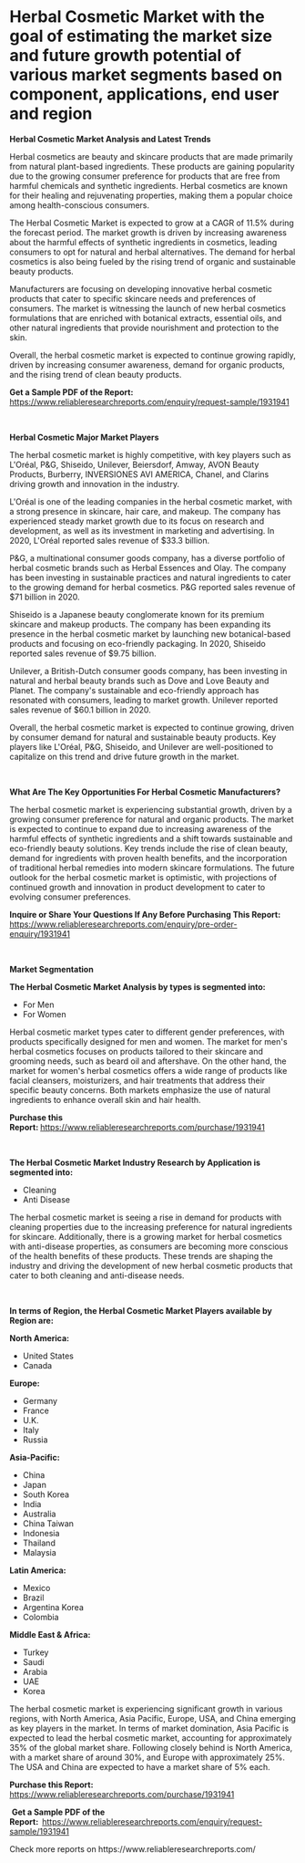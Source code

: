 <p><h1>Herbal Cosmetic Market with the goal of estimating the market size and future growth potential of various market segments based on component, applications, end user and region</h1></p><p><strong>Herbal Cosmetic Market Analysis and Latest Trends</strong></p>
<p><p>Herbal cosmetics are beauty and skincare products that are made primarily from natural plant-based ingredients. These products are gaining popularity due to the growing consumer preference for products that are free from harmful chemicals and synthetic ingredients. Herbal cosmetics are known for their healing and rejuvenating properties, making them a popular choice among health-conscious consumers.</p><p>The Herbal Cosmetic Market is expected to grow at a CAGR of 11.5% during the forecast period. The market growth is driven by increasing awareness about the harmful effects of synthetic ingredients in cosmetics, leading consumers to opt for natural and herbal alternatives. The demand for herbal cosmetics is also being fueled by the rising trend of organic and sustainable beauty products.</p><p>Manufacturers are focusing on developing innovative herbal cosmetic products that cater to specific skincare needs and preferences of consumers. The market is witnessing the launch of new herbal cosmetics formulations that are enriched with botanical extracts, essential oils, and other natural ingredients that provide nourishment and protection to the skin.</p><p>Overall, the herbal cosmetic market is expected to continue growing rapidly, driven by increasing consumer awareness, demand for organic products, and the rising trend of clean beauty products.</p></p>
<p><strong>Get a Sample PDF of the Report:&nbsp;</strong> <a href="https://www.reliableresearchreports.com/enquiry/request-sample/1931941">https://www.reliableresearchreports.com/enquiry/request-sample/1931941</a></p>
<p>&nbsp;</p>
<p><strong>Herbal Cosmetic Major Market Players</strong></p>
<p><p>The herbal cosmetic market is highly competitive, with key players such as L'Oréal, P&G, Shiseido, Unilever, Beiersdorf, Amway, AVON Beauty Products, Burberry, INVERSIONES AVI AMERICA, Chanel, and Clarins driving growth and innovation in the industry. </p><p>L'Oréal is one of the leading companies in the herbal cosmetic market, with a strong presence in skincare, hair care, and makeup. The company has experienced steady market growth due to its focus on research and development, as well as its investment in marketing and advertising. In 2020, L'Oréal reported sales revenue of $33.3 billion.</p><p>P&G, a multinational consumer goods company, has a diverse portfolio of herbal cosmetic brands such as Herbal Essences and Olay. The company has been investing in sustainable practices and natural ingredients to cater to the growing demand for herbal cosmetics. P&G reported sales revenue of $71 billion in 2020.</p><p>Shiseido is a Japanese beauty conglomerate known for its premium skincare and makeup products. The company has been expanding its presence in the herbal cosmetic market by launching new botanical-based products and focusing on eco-friendly packaging. In 2020, Shiseido reported sales revenue of $9.75 billion.</p><p>Unilever, a British-Dutch consumer goods company, has been investing in natural and herbal beauty brands such as Dove and Love Beauty and Planet. The company's sustainable and eco-friendly approach has resonated with consumers, leading to market growth. Unilever reported sales revenue of $60.1 billion in 2020.</p><p>Overall, the herbal cosmetic market is expected to continue growing, driven by consumer demand for natural and sustainable beauty products. Key players like L'Oréal, P&G, Shiseido, and Unilever are well-positioned to capitalize on this trend and drive future growth in the market.</p></p>
<p>&nbsp;</p>
<p><strong>What Are The Key Opportunities For Herbal Cosmetic Manufacturers?</strong></p>
<p><p>The herbal cosmetic market is experiencing substantial growth, driven by a growing consumer preference for natural and organic products. The market is expected to continue to expand due to increasing awareness of the harmful effects of synthetic ingredients and a shift towards sustainable and eco-friendly beauty solutions. Key trends include the rise of clean beauty, demand for ingredients with proven health benefits, and the incorporation of traditional herbal remedies into modern skincare formulations. The future outlook for the herbal cosmetic market is optimistic, with projections of continued growth and innovation in product development to cater to evolving consumer preferences.</p></p>
<p><strong>Inquire or Share Your Questions If Any Before Purchasing This Report:</strong> <a href="https://www.reliableresearchreports.com/enquiry/pre-order-enquiry/1931941">https://www.reliableresearchreports.com/enquiry/pre-order-enquiry/1931941</a></p>
<p>&nbsp;</p>
<p><strong>Market Segmentation</strong></p>
<p><strong>The Herbal Cosmetic Market Analysis by types is segmented into:</strong></p>
<p><ul><li>For Men</li><li>For Women</li></ul></p>
<p><p>Herbal cosmetic market types cater to different gender preferences, with products specifically designed for men and women. The market for men's herbal cosmetics focuses on products tailored to their skincare and grooming needs, such as beard oil and aftershave. On the other hand, the market for women's herbal cosmetics offers a wide range of products like facial cleansers, moisturizers, and hair treatments that address their specific beauty concerns. Both markets emphasize the use of natural ingredients to enhance overall skin and hair health.</p></p>
<p><strong>Purchase this Report:&nbsp;</strong><a href="https://www.reliableresearchreports.com/purchase/1931941">https://www.reliableresearchreports.com/purchase/1931941</a></p>
<p>&nbsp;</p>
<p><strong>The Herbal Cosmetic Market Industry Research by Application is segmented into:</strong></p>
<p><ul><li>Cleaning</li><li>Anti Disease</li></ul></p>
<p><p>The herbal cosmetic market is seeing a rise in demand for products with cleaning properties due to the increasing preference for natural ingredients for skincare. Additionally, there is a growing market for herbal cosmetics with anti-disease properties, as consumers are becoming more conscious of the health benefits of these products. These trends are shaping the industry and driving the development of new herbal cosmetic products that cater to both cleaning and anti-disease needs.</p></p>
<p>&nbsp;</p>
<p><strong>In terms of Region, the Herbal Cosmetic Market Players available by Region are:</strong></p>
<p>
    <p> <strong> North America: </strong>
        <ul>
            <li>United States</li>
            <li>Canada</li>
        </ul>
        </p> 
    <p> <strong> Europe: </strong>
        <ul>
            <li>Germany</li>
            <li>France</li>
            <li>U.K.</li>
            <li>Italy</li>
            <li>Russia</li>
        </ul>
        </p> 
    <p> <strong> Asia-Pacific: </strong>
        <ul>
            <li>China</li>
            <li>Japan</li>
            <li>South Korea</li>
            <li>India</li>
            <li>Australia</li>
            <li>China Taiwan</li>
            <li>Indonesia</li>
            <li>Thailand</li>
            <li>Malaysia</li>
        </ul>
        </p> 
    <p> <strong> Latin America: </strong>
        <ul>
            <li>Mexico</li>
            <li>Brazil</li>
            <li>Argentina Korea</li>
            <li>Colombia</li>
        </ul>
        </p> 
    <p> <strong> Middle East & Africa: </strong>
        <ul>
            <li>Turkey</li>
            <li>Saudi</li>
            <li>Arabia</li>
            <li>UAE</li>
            <li>Korea</li>
        </ul>
    </p>
    </p>
<p><p>The herbal cosmetic market is experiencing significant growth in various regions, with North America, Asia Pacific, Europe, USA, and China emerging as key players in the market. In terms of market domination, Asia Pacific is expected to lead the herbal cosmetic market, accounting for approximately 35% of the global market share. Following closely behind is North America, with a market share of around 30%, and Europe with approximately 25%. The USA and China are expected to have a market share of 5% each.</p></p>
<p><strong>Purchase this Report: </strong><a href="https://www.reliableresearchreports.com/purchase/1931941">https://www.reliableresearchreports.com/purchase/1931941</a></p>
<p>&nbsp;<strong>Get a Sample PDF of the Report:&nbsp;&nbsp;</strong><a href="https://www.reliableresearchreports.com/enquiry/request-sample/1931941">https://www.reliableresearchreports.com/enquiry/request-sample/1931941</a></p>
<p><strong></strong></p>
<p>Check more reports on https://www.reliableresearchreports.com/</p>